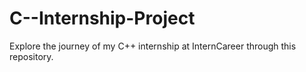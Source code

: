 # C--Internship-Project
Explore the journey of my C++ internship at InternCareer through this repository.

